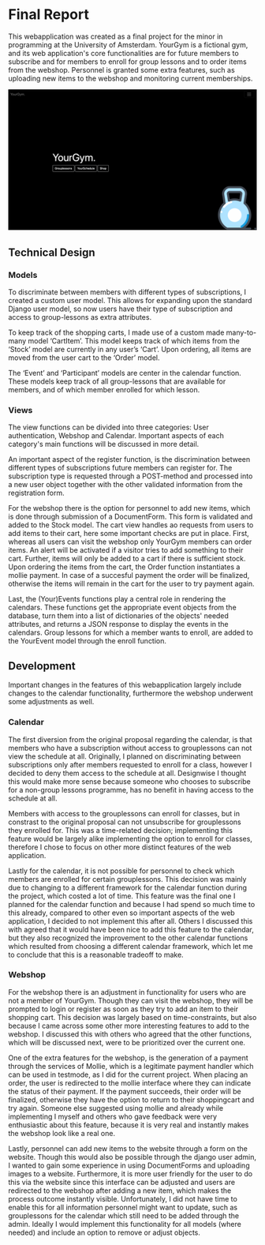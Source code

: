 # Final Report

This webapplication was created as a final project for the minor in programming at the University of Amsterdam. YourGym is a fictional gym, and its web application's core functionalities are for future members to subscribe and for members to enroll for group lessons and to order items from the webshop. Personnel is granted some extra features, such as uploading new items to the webshop and monitoring current memberships.

![alt text][index]

[index]: https://github.com/LotteSuz/programmeerproject/blob/master/images/readme_index.png "Index page"

## Technical Design
### Models
To discriminate between members with different types of subscriptions, I created a custom user model. This allows for expanding upon the standard Django user model, so now users have their type of subscription and access to group-lessons as extra attributes.

To keep track of the shopping carts, I made use of a custom made many-to-many model ‘CartItem’. This model keeps track of which items from the ‘Stock’ model are currently in any user’s ‘Cart’. Upon ordering, all items are moved from the user cart to the ‘Order’ model.

The ‘Event’ and ‘Participant’ models are center in the calendar function. These models keep track of all group-lessons that are available for members, and of which member enrolled for which lesson.

### Views
The view functions can be divided into three categories: User authentication, Webshop and Calendar. Important aspects of each category's main functions will be discussed in more detail.

An important aspect of the register function, is the discrimination between different types of subscriptions future members can register for. The subscription type is requested through a POST-method and processed into a new user object together with the other validated information from the registration form.

For the webshop there is the option for personnel to add new items, which is done through submission of a DocumentForm. This form is validated and added to the Stock model. The cart view handles ao requests from users to add items to their cart, here some important checks are put in place. First, whereas all users can visit the webshop only YourGym members can order items. An alert will be activated if a visitor tries to add something to their cart. Further, items will only be added to a cart if there is sufficient stock. Upon ordering the items from the cart, the Order function instantiates a mollie payment. In case of a succesful payment the order will be finalized, otherwise the items will remain in the cart for the user to try payment again.

Last, the (Your)Events functions play a central role in rendering the calendars. These functions get the appropriate event objects from the database, turn them into a list of dictionaries of the objects' needed attributes, and returns a JSON response to display the events in the calendars. Group lessons for which a member wants to enroll, are added to the YourEvent model through the enroll function.


## Development
Important changes in the features of this webapplication largely include changes to the calendar functionality, furthermore the webshop underwent some adjustments as well.

### Calendar
The first diversion from the original proposal regarding the calendar, is that members who have a subscription without access to grouplessons can not view the schedule at all. Originally, I planned on discriminating between subscriptions only after members requested to enroll for a class, however I decided to deny them access to the schedule at all. Designwise I thought this would make more sense because someone who chooses to subscribe for a non-group lessons programme, has no benefit in having access to the schedule at all. 

Members with access to the grouplessons can enroll for classes, but in constrast to the original proposal can not unsubscribe for grouplessons they enrolled for. This was a time-related decision; implementing this feature would be largely alike implementing the option to enroll for classes, therefore I chose to focus on other more distinct features of the web application.

Lastly for the calendar, it is not possible for personnel to check which members are enrolled for certain grouplessons. This decision was mainly due to changing to a different framework for the calendar function during the project, which costed a lot of time. This feature was the final one I planned for the calendar function and because I had spend so much time to this already, compared to other even so important aspects of the web application, I decided to not implement this after all. Others I discussed this with agreed that it would have been nice to add this feature to the calendar, but they also recognized the improvement to the other calendar functions which resulted from choosing a different calendar framework, which let me to conclude that this is a reasonable tradeoff to make.

### Webshop
For the webshop there is an adjustment in functionality for users who are not a member of YourGym. Though they can visit the webshop, they will be prompted to login or register as soon as they try to add an item to their shopping cart. This decision was largely based on time-constraints, but also because I came across some other more interesting features to add to the webshop. I discussed this with others who agreed that the other functions, which will be discussed next, were to be prioritized over the current one.

One of the extra features for the webshop, is the generation of a payment through the services of Mollie, which is a legitimate payment handler which can be used in testmode, as I did for the current project. When placing an order, the user is redirected to the mollie interface where they can indicate the status of their payment. If the payment succeeds, their order will be finalized, otherwise they have the option to return to their shoppingcart and try again. Someone else suggested using mollie and already while implementing I myself and others who gave feedback were very enthusiastic about this feature, because it is very real and instantly makes the webshop look like a real one.

Lastly, personnel can add new items to the website through a form on the website. Though this would also be possible through the django user admin, I wanted to gain some experience in using DocumentForms and uploading images to a website. Furthermore, it is more user friendly for the user to do this via the website since this interface can be adjusted and users are redirected to the webshop after adding a new item, which makes the process outcome instantly visible. Unfortunately, I did not have time to enable this for all information personnel might want to update, such as grouplessons for the calendar which still need to be added through the admin. Ideally I would implement this functionality for all models (where needed) and include an option to remove or adjust objects.
